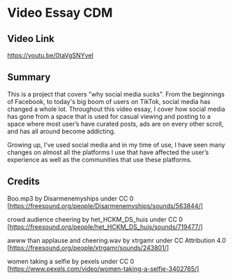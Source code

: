 # Video Essay CDM

## **Video Link**
https://youtu.be/0taVgSNYveI

## **Summary**
This is a project that covers "why social media sucks". From the beginnings of Facebook, to today's big boom of users on TikTok, social media has changed a whole lot. Throughout this video essay, I cover how social media has gone from a space that is used for casual viewing and posting to a space where most user’s have curated posts, ads are on every other scroll, and has all around become addicting.

Growing up, I’ve used social media and in my time of use, I have seen many changes on almost all the platforms I use that have affected the user’s experience as well as the communities that use these platforms.

## **Credits**

Boo.mp3 by Disarmenemyships under CC 0 [https://freesound.org/people/Disarmenemyships/sounds/563844/]

crowd audience cheering by het_HCKM_DS_huis under CC 0 [https://freesound.org/people/het_HCKM_DS_huis/sounds/719477/]

awww than applause and cheering.wav by xtrgamr under CC Attribution 4.0 [https://freesound.org/people/xtrgamr/sounds/243801/]

women taking a selfie by pexels under CC 0 [https://www.pexels.com/video/women-taking-a-selfie-3402765/]
